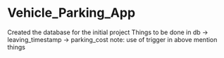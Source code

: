 # Vehicle_Parking_App

Created the database for the initial project 
Things to be done in db
-> leaving_timestamp
-> parking_cost 
note: use of trigger in above mention things